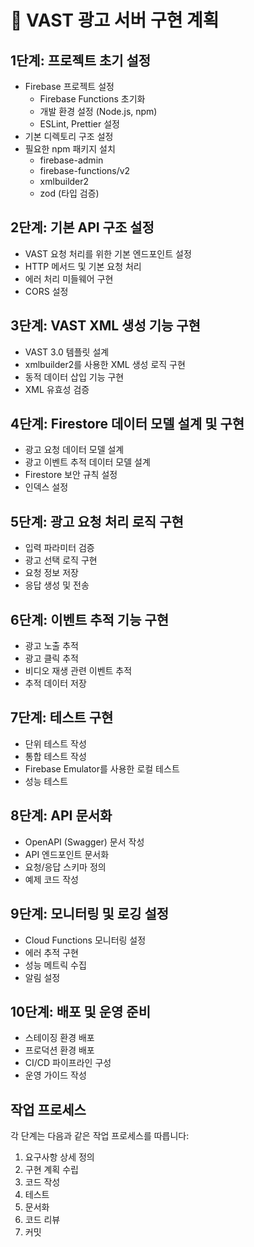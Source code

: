 # 🎯 VAST 광고 서버 구현 계획

## 1단계: 프로젝트 초기 설정

- Firebase 프로젝트 설정
  - Firebase Functions 초기화
  - 개발 환경 설정 (Node.js, npm)
  - ESLint, Prettier 설정
- 기본 디렉토리 구조 설정
- 필요한 npm 패키지 설치
  - firebase-admin
  - firebase-functions/v2
  - xmlbuilder2
  - zod (타입 검증)

## 2단계: 기본 API 구조 설정

- VAST 요청 처리를 위한 기본 엔드포인트 설정
- HTTP 메서드 및 기본 요청 처리
- 에러 처리 미들웨어 구현
- CORS 설정

## 3단계: VAST XML 생성 기능 구현

- VAST 3.0 템플릿 설계
- xmlbuilder2를 사용한 XML 생성 로직 구현
- 동적 데이터 삽입 기능 구현
- XML 유효성 검증

## 4단계: Firestore 데이터 모델 설계 및 구현

- 광고 요청 데이터 모델 설계
- 광고 이벤트 추적 데이터 모델 설계
- Firestore 보안 규칙 설정
- 인덱스 설정

## 5단계: 광고 요청 처리 로직 구현

- 입력 파라미터 검증
- 광고 선택 로직 구현
- 요청 정보 저장
- 응답 생성 및 전송

## 6단계: 이벤트 추적 기능 구현

- 광고 노출 추적
- 광고 클릭 추적
- 비디오 재생 관련 이벤트 추적
- 추적 데이터 저장

## 7단계: 테스트 구현

- 단위 테스트 작성
- 통합 테스트 작성
- Firebase Emulator를 사용한 로컬 테스트
- 성능 테스트

## 8단계: API 문서화

- OpenAPI (Swagger) 문서 작성
- API 엔드포인트 문서화
- 요청/응답 스키마 정의
- 예제 코드 작성

## 9단계: 모니터링 및 로깅 설정

- Cloud Functions 모니터링 설정
- 에러 추적 구현
- 성능 메트릭 수집
- 알림 설정

## 10단계: 배포 및 운영 준비

- 스테이징 환경 배포
- 프로덕션 환경 배포
- CI/CD 파이프라인 구성
- 운영 가이드 작성

## 작업 프로세스

각 단계는 다음과 같은 작업 프로세스를 따릅니다:

1. 요구사항 상세 정의
2. 구현 계획 수립
3. 코드 작성
4. 테스트
5. 문서화
6. 코드 리뷰
7. 커밋
